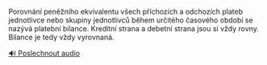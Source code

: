 
Porovnání peněžního ekvivalentu všech příchozích a odchozích plateb jednotlivce nebo skupiny jednotlivců během určitého časového období se nazývá platební bilance. Kreditní strana a debetní strana jsou si vždy rovny. Bilance je tedy vždy vyrovnaná.

[🔊 Poslechnout audio](/data/7-paragraphs/audio/chapter_83/para_005-Porovnn-pennho-ekvivalentu-vech-pchozch-a.mp3)
